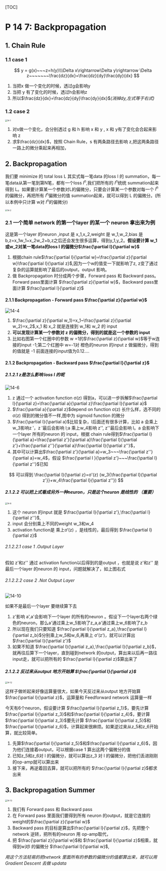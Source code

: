 [TOC]

# P 14 7: Backpropagation  <!-- 20’-->

## 1. Chain Rule

### 1.1 case 1

$$
y = g(x)~~~z=h(y)\\\Delta x\rightarrow\Delta y\rightarrow \Delta z~~~~~~~\frac{dz}{dx}=\frac{dz}{dy}\frac{dy}{dx}
$$

1. 当把x 做一个变化的时候，透过g会影响y
2. 当把 y 有了变化的时候，透过h会影响z
3. 所以$\frac{dz}{dx}=\frac{dz}{dy}\frac{dy}{dx}$*(消掉$dy$,左式等于右式)*

### 1.2 case 2

<img src="14-1.PNG" alt="14-1" style="zoom:43%;" />

1. 对s做一个变化，会分别透过 g 和 h 影响 x 和 y , x 和 y有了变化会合起来影响 z
2. 求$\frac{dz}{dx}$，按照 Chain Rule，s 有两条路径去影响 z,把这两条路径一路上的微分乘起来再相加，

## 2. Backpropagation

我们要 minimize 的 total loss L 其实式每一笔data 的loss l 的 summation，每一笔data从第一笔到第N笔，都有一个loss $l^n$,我们把所有的 $l^n$统统 summation起来得到 L。如果要计算某一个参数对L的偏微分，只要会计算某一个参数对每一个 $l^n$的偏微分，再把所有  $l^n$偏微分的值 summation起来，就可以得到 L 的偏微分。(所以本例中只计算 w对  $l^n$的偏微分)

<img src="14-2.PNG" alt="14-2" style="zoom:43%;" />

### 2.1 一个简单 network 的第一个layer 的某一个 neuron 拿出来为例

这是第一个layer 的neuron ,input 是 x_1,x_2,weight 是 w_1,w_2,bias 是b,z=x_1w_1+x_2w_2+b,z之后还会发生很多运算，得到y_1,y_2。**假设要计算 w_1或w_2对某一笔data的loss l 的偏微分$\frac{\partial l}{\partial w}$**

1. 根据chain rule$\frac{\partial l}{\partial w}=\frac{\partial z}{\partial w}\frac{\partial l}{\partial z}$,因为一个w的值变一下就影响了z, z变了通过复杂的运算就影响了最后的output，output 影响。
2. 做 Backpropagation 时分成两个步骤，Forward pass 和 Backward pass。Forward pass里面计算 $\frac{\partial z}{\partial w}$，Backward pass里面计算 $\frac{\partial l}{\partial z}$

#### 2.1.1 Backpropagation - Forward pass $\frac{\partial z}{\partial w}$

![14-4](14-4.PNG)

1. $\frac{\partial z}{\partial w_1}=x_1~\frac{\partial z}{\partial w_2}=x_2$,x_1 和 x_2 就是连接到 w_1和 w_2 的 input
2. **可以发现计算某一个参数对 z 的偏微分，得到的就是这一个参数的 input** 
3. 比如右图第一个红圈中的参数  w =1的$\frac{\partial z}{\partial w}$等于w连接的input -1;第二个红圈中 w=-1对 橙色的neuron 的input z 做偏微分，得到的值就是 -1 前面连接的input值为0.12....

#### 2.1.2 Backpropagation - Backward pass $\frac{\partial l}{\partial z}$

##### 2.1.2.1 z是怎么影响 loss l 的呢

![14-6](14-6.PNG)

1. z 通过一个 activation function σ(z) 得到a，可以进一步拆解$\frac{\partial l}{\partial z}=\frac{\partial a}{\partial z}\frac{\partial l}{\partial a}$
2. $\frac{\partial a}{\partial z}$depend on function σ(z) 长什么样，选不同的 σ(z) 得到的微分值不一样,图中为 sigmoid function 的微分
3. $\frac{\partial l}{\partial a}$比较复杂，l后面还有很多计算，比如 a 会乘上w_3影响z ′，z ′最后会影响 l;a 乘上w_4影响 z'', z''最后会影响 l。a 会影响下一个layer 所有的neuron 的 input，根据 chain rule得到$\frac{\partial l}{\partial a}=\frac{\partial z'}{\partial a}\frac{\partial l}{\partial z'}+\frac{\partial z''}{\partial a}\frac{\partial l}{\partial z''}$，
4. 其中可以计算出$\frac{\partial z'}{\partial a}=w_3~~~\frac{\partial z''}{\partial a}=w_4$，假设 $\frac{\partial l }{\partial z'}~~~\frac{\partial l}{\partial z''}$已知

$$
可以得到 \frac{\partial l}{\partial z}=σ'(z) (w_3{\frac{\partial l}{\partial z'}}+w_4\frac{\partial l}{\partial z''})
$$

##### 2.1.2.2 可以把上式看成另外一种neuron，只是这个neuron 是线性的 （重要）

<img src="14-8.PNG" alt="14-8" style="zoom:43%;" />

1. 这个 neuron 的input 就是 $\frac{\partial l}{\partial z'},\frac{\partial l}{\partial z''}$,
2. input 会分别乘上不同的weight w_3和w_4
3. activation function是 乘上σ‘(z) ，是线性的，最后得到 $\frac{\partial l}{\partial z}$

###### 2.1.2.2.1 case 1 .Output Layer

假如 z'和z'' 通过 activation function以后得到的是output ，也就是说  z'和z'' 是最后一个layer 的neuron 的 input，问题就解决了，如上图右式

###### 2.1.2.2.2 case 2 .Not Output Layer

![14-10](14-10.PNG)

如果不是最后一个layer 要继续算下去

1. z'影响 a',a'会影响下一个layer 的所有的neuron 。假设下一个layer右两个绿色的neuron，那么a'通过乘上w_5影响了z_a,a'通过乘上w_6影响了z_b
2. 所以现在我们只要知道  $\frac{\partial l}{\partial z_a},\frac{\partial l}{\partial z_b}$分别乘上w_5和w_6,再乘上 σ’(z‘)，就可以计算出  $\frac{\partial l}{\partial z'}$
3. 如果不知道 $\frac{\partial l}{\partial z_a},\frac{\partial l}{\partial z_b}$，就再往后算下一个layer，直到碰到network 的output，算出来以后再一路往input走，就可以把所有的 $\frac{\partial l}{\partial z}$算出来了

##### 2.1.2.2  反过来从output 地方开始算 $\frac{\partial l}{\partial z}$

<img src="14-12.PNG" alt="14-12" style="zoom:43%;" />

这样子做听起来好像运算量很大，如果今天反过来从output 地方开始算 $\frac{\partial l}{\partial z}$，运算量和 Feedforward network 运算量一样

今天有6个neuron，假设要计算  $\frac{\partial l}{\partial z_1}$，要先计算$\frac{\partial l}{\partial z_3}$和$\frac{\partial l}{\partial z_4}$，要计算$\frac{\partial l}{\partial z_3}$要先计算 $\frac{\partial l}{\partial z_5}$和$\frac{\partial l}{\partial z_6}$，计算起来很麻烦。如果逆过来从z_5和z_6开始算，就比较简单。

1. 先算$\frac{\partial l}{\partial z_5}$和$\frac{\partial l}{\partial z_6}$，因为他们连接着output，可以根据case 1 算出这两个偏微分的值
2. 已知z_5和z_6对 l 的偏微分，就可以算出z_3 对 l 的偏微分，把他们丢进刚刚的op-amp就可以算出来
3. 接下来，再逆着回去算，就可以把所有的 $\frac{\partial l}{\partial z}$都求出来

## 3. Backpropagation Summer

<img src="14-13.PNG" alt="14-13" style="zoom:43%;" />

1. 我们有 Forward pass 和 Backward pass
2. 在 Forward pass 里面我们要得到所有 neuron 的output，就是它连接的weight的$\frac{\partial z}{\partial w}$
3. Backward pass 的目标是算出$\frac{\partial l}{\partial z}$，先把整个 network 逆转，把所有的neuron 用 op-amp取代，
4. 把 $\frac{\partial z}{\partial w}$和 $\frac{\partial l}{\partial z}$相乘，就得到w对l 的偏微分  $\frac{\partial l}{\partial w}$,

*用这个方法轻易的把network 里面所有的参数的偏微分的值都算出来，就可以用 Gradient Descent 去做 updata*